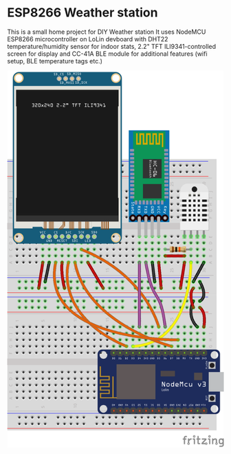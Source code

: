 # ESP8266 Weather station

This is a small home project for DIY Weather station
It uses NodeMCU ESP8266 microcontroller on LoLin devboard with DHT22 temperature/humidity sensor for indoor stats, 
2.2" TFT ILI9341-controlled screen for display and CC-41A BLE module for additional features (wifi setup, BLE temperature tags etc.)

![Breadboard image](/board/ESP8266WeatherStation_bb.png)
